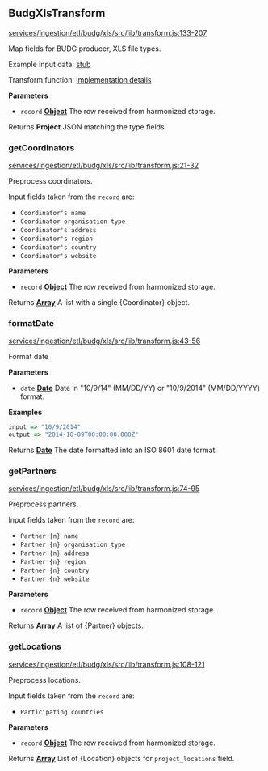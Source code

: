 <!-- Generated by documentation.js. Update this documentation by updating the source code. -->

## BudgXlsTransform

[services/ingestion/etl/budg/xls/src/lib/transform.js:133-207](https://github.com/ec-europa/eubfr-data-lake/blob/e81d0b3b7ae802053270430defd8706d02b75be9/services/ingestion/etl/budg/xls/src/lib/transform.js#L133-L207 "Source code on GitHub")

Map fields for BUDG producer, XLS file types.

Example input data: [stub](https://github.com/ec-europa/eubfr-data-lake/blob/master/services/ingestion/etl/budg/xls/test/stubs/record.json)

Transform function: [implementation details](https://github.com/ec-europa/eubfr-data-lake/blob/master/services/ingestion/etl/budg/xls/src/lib/transform.js)

**Parameters**

-   `record` **[Object](https://developer.mozilla.org/docs/Web/JavaScript/Reference/Global_Objects/Object)** The row received from harmonized storage.

Returns **Project** JSON matching the type fields.

### getCoordinators

[services/ingestion/etl/budg/xls/src/lib/transform.js:21-32](https://github.com/ec-europa/eubfr-data-lake/blob/e81d0b3b7ae802053270430defd8706d02b75be9/services/ingestion/etl/budg/xls/src/lib/transform.js#L21-L32 "Source code on GitHub")

Preprocess coordinators.

Input fields taken from the `record` are:

-   `Coordinator's name`
-   `Coordinator organisation type`
-   `Coordinator's address`
-   `Coordinator's region`
-   `Coordinator's country`
-   `Coordinator's website`

**Parameters**

-   `record` **[Object](https://developer.mozilla.org/docs/Web/JavaScript/Reference/Global_Objects/Object)** The row received from harmonized storage.

Returns **[Array](https://developer.mozilla.org/docs/Web/JavaScript/Reference/Global_Objects/Array)** A list with a single {Coordinator} object.

### formatDate

[services/ingestion/etl/budg/xls/src/lib/transform.js:43-56](https://github.com/ec-europa/eubfr-data-lake/blob/e81d0b3b7ae802053270430defd8706d02b75be9/services/ingestion/etl/budg/xls/src/lib/transform.js#L43-L56 "Source code on GitHub")

Format date

**Parameters**

-   `date` **[Date](https://developer.mozilla.org/docs/Web/JavaScript/Reference/Global_Objects/Date)** Date in "10/9/14" (MM/DD/YY) or "10/9/2014" (MM/DD/YYYY) format.

**Examples**

```javascript
input => "10/9/2014"
output => "2014-10-09T00:00:00.000Z"
```

Returns **[Date](https://developer.mozilla.org/docs/Web/JavaScript/Reference/Global_Objects/Date)** The date formatted into an ISO 8601 date format.

### getPartners

[services/ingestion/etl/budg/xls/src/lib/transform.js:74-95](https://github.com/ec-europa/eubfr-data-lake/blob/e81d0b3b7ae802053270430defd8706d02b75be9/services/ingestion/etl/budg/xls/src/lib/transform.js#L74-L95 "Source code on GitHub")

Preprocess partners.

Input fields taken from the `record` are:

-   `Partner {n} name`
-   `Partner {n} organisation type`
-   `Partner {n} address`
-   `Partner {n} region`
-   `Partner {n} country`
-   `Partner {n} website`

**Parameters**

-   `record` **[Object](https://developer.mozilla.org/docs/Web/JavaScript/Reference/Global_Objects/Object)** The row received from harmonized storage.

Returns **[Array](https://developer.mozilla.org/docs/Web/JavaScript/Reference/Global_Objects/Array)** A list of {Partner} objects.

### getLocations

[services/ingestion/etl/budg/xls/src/lib/transform.js:108-121](https://github.com/ec-europa/eubfr-data-lake/blob/e81d0b3b7ae802053270430defd8706d02b75be9/services/ingestion/etl/budg/xls/src/lib/transform.js#L108-L121 "Source code on GitHub")

Preprocess locations.

Input fields taken from the `record` are:

-   `Participating countries`

**Parameters**

-   `record` **[Object](https://developer.mozilla.org/docs/Web/JavaScript/Reference/Global_Objects/Object)** The row received from harmonized storage.

Returns **[Array](https://developer.mozilla.org/docs/Web/JavaScript/Reference/Global_Objects/Array)** List of {Location} objects for `project_locations` field.
